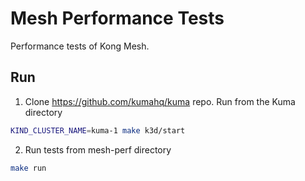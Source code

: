 # Mesh Performance Tests

Performance tests of Kong Mesh.

## Run

1. Clone https://github.com/kumahq/kuma repo. Run from the Kuma directory
```sh
KIND_CLUSTER_NAME=kuma-1 make k3d/start
```

2. Run tests from mesh-perf directory
```sh
make run
```
